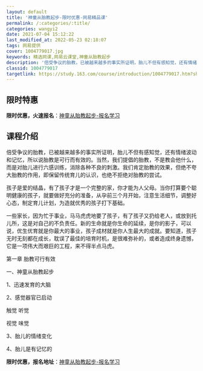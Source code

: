 ```yaml
---
layout: default
title: '神童从胎教起步-限时优惠-网易精品课'
permalink: /:categories/:title/
categories: wangyi2
date: 2021-07-04 15:12:22
last_modified_at: 2022-05-23 02:18:07
tags: 网易提供
cover: 1004779017.jpg
keywords: 精选网课,网易云课堂,神童从胎教起步
description: '倍受争议的胎教，已被越来越多的事实所证明，胎儿不但有感知觉，还有情绪波动和记忆，所以说胎教是可行而有效的。当然，我们提倡'
classid: 1004779017
targetlink: https://study.163.com/course/introduction/1004779017.htm?share=1&shareId=1025206652&utm_campaign=share&utm_medium=iphoneShare&utm_source=&utm_u=1025206652
---
```


## 限时特惠

**限时优惠，火速报名**：[神童从胎教起步-报名学习](https://study.163.com/course/introduction/1004779017.htm?share=1&shareId=1025206652&utm_campaign=share&utm_medium=iphoneShare&utm_source=&utm_u=1025206652)

## 课程介绍

倍受争议的胎教，已被越来越多的事实所证明，胎儿不但有感知觉，还有情绪波动和记忆，所以说胎教是可行而有效的。当然，我们提倡的胎教，不是教会他什么，而是对胎儿进行六感训练，消除各种不良的刺激。我们肯定胎教的效果，但绝不夸大胎教的作用，即保留传统育儿的认识，也绝不拒绝对胎教的尝试。

孩子是爱的结晶，有了孩子才是一个完整的家，你才能为人父母。当你打算要个聪明健康的孩子，就要做好充分的准备，从孕前三个月开始，注意生活细节，调整好心态，制定育儿计划，为造就优秀的孩子打下基础。

一些家长，因为忙于事业，马马虎虎地要了孩子，有了孩子又扔给老人，或放到托儿所，这是对自己的不负责任。新的生命就是你生命的延续，是你的影子，可以说，优生优育就是你最大的事业，孩子成材就是你人生最大的成就。要知道，孩子无时无刻都在成长，耽误了最佳的培育时机，是很难弥补的，或者造成终身遗憾，它是一项伟大而艰巨的工程，来不得半点马虎。

第一章  胎教可行有效

一、神童从胎教起步

1、迅速发育的大脑

2、感觉器官已启动

   触觉  听觉

   视觉  味觉

3、胎儿的情绪变化 

4、胎儿是有记忆的

**限时优惠，报名地址**：[神童从胎教起步-报名学习](https://study.163.com/course/introduction/1004779017.htm?share=1&shareId=1025206652&utm_campaign=share&utm_medium=iphoneShare&utm_source=&utm_u=1025206652)

